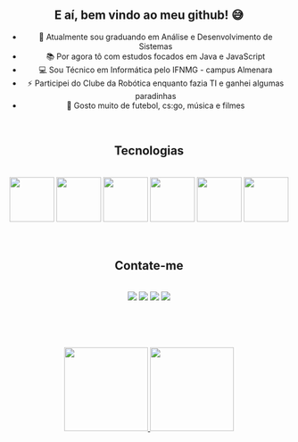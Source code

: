 <div style="display: inline_block" align="center"><br>

  ## E aí, bem vindo ao meu github! 😅
  - 🎒 Atualmente sou graduando em Análise e Desenvolvimento de Sistemas
  - 📚 Por agora tô com estudos focados em Java e JavaScript
  - 💻 Sou Técnico em Informática pelo IFNMG - campus Almenara
  - ⚡ Participei do Clube da Robótica enquanto fazia TI e ganhei algumas paradinhas
  - 💬 Gosto muito de futebol, cs:go, música e filmes

</div>


<div style="display: inline_block" align="center"><br>
  
   ## Tecnologias
   
</div>

<div style="display: inline_block" align="center"><br>
  <img src="https://cdn.jsdelivr.net/gh/devicons/devicon/icons/java/java-original.svg" width="80" heigth="80" >
  <img src="https://cdn.jsdelivr.net/gh/devicons/devicon/icons/spring/spring-original.svg" width="80" heigth="80">
  <img src="https://cdn.jsdelivr.net/gh/devicons/devicon/icons/mysql/mysql-original.svg" width="80" heigth="80">
  <img src="https://cdn.jsdelivr.net/gh/devicons/devicon/icons/python/python-original.svg" width="80" heigth="80">
  <img src="https://cdn.jsdelivr.net/gh/devicons/devicon/icons/html5/html5-original.svg" width="80" heigth="80"/>
  <img src="https://cdn.jsdelivr.net/gh/devicons/devicon/icons/css3/css3-original.svg" width="80" heigth="80"/>
</div>

  <br>

<div style="display: inline_block" align="center"><br>
  
   ## Contate-me
   
</div>

<div style="display: inline_block" align="center"><br>
  <a href="https://www.instagram.com/caio_frz/" target="_blank"><img src="https://img.shields.io/badge/Instagram-E4405F?style=for-the-badge&logo=instagram&logoColor=white" target="_blank"></a>
  <a href="https://twitter.com/caio_frzz" target="_blank"><img src="https://img.shields.io/badge/Twitter-1DA1F2?style=for-the-badge&logo=twitter&logoColor=white" target="_blank"></a>
  <a href="https://www.linkedin.com/in/caio-ferraz-almeida/" target="_blank"><img src="https://img.shields.io/badge/LinkedIn-0077B5?style=for-the-badge&logo=linkedin&logoColor=white" target="_blank"></a>
  <a href="mailto:caioferrazalmeida.27@gmail.com"><img src="https://img.shields.io/badge/Gmail-D14836?style=for-the-badge&logo=gmail&logoColor=white" target="_blank"></a>
</div>

## 
  <br>
<div style="display: inline_block" align="center"><br>
  <br>
  <a href="https://github.com/caiofrz">
  <img height=150em src="https://github-readme-stats.vercel.app/api?username=caiofrz&show_icons=true&theme=algolia">
  
  <img height=150em src="https://github-readme-stats.vercel.app/api/top-langs/?username=caiofrz&layout=compact&theme=algolia">
</div>
